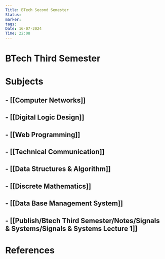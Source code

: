 ```yaml
---
Title: BTech Second Semester
Status: 
marker: 
tags: 
Date: 16-07-2024
Time: 22:08
---
```

# BTech Third Semester

# Subjects

## - [[Computer Networks]]
## - [[Digital Logic Design]]
## - [[Web Programming]]
## - [[Technical Communication]]
## - [[Data Structures & Algorithm]]
## - [[Discrete Mathematics]]
## - [[Data Base Management System]]
## - [[Publish/Btech Third Semester/Notes/Signals & Systems/Signals & Systems Lecture 1]]


# References
